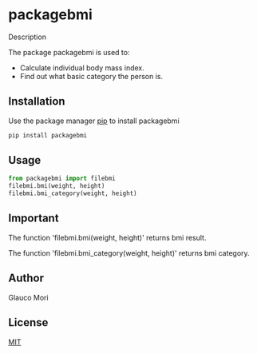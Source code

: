 # packagebmi

Description 

The package packagebmi is used to:
- Calculate individual body mass index.
- Find out what basic category the person is.

## Installation

Use the package manager [pip](https://pip.pypa.io/en/stable/) to install packagebmi

```bash
pip install packagebmi
```

## Usage

```python
from packagebmi import filebmi
filebmi.bmi(weight, height)
filebmi.bmi_category(weight, height)
```

## Important

The function 'filebmi.bmi(weight, height)' returns bmi result.

The function 'filebmi.bmi_category(weight, height)' returns bmi category.

## Author
Glauco Mori

## License
[MIT](LICENSE.txt)
